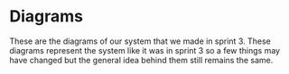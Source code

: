 # Diagrams
These are the diagrams of our system that we made in sprint 3. These
diagrams represent the system like it was in sprint 3 so a few things
may have changed but the general idea behind them still remains the
same.